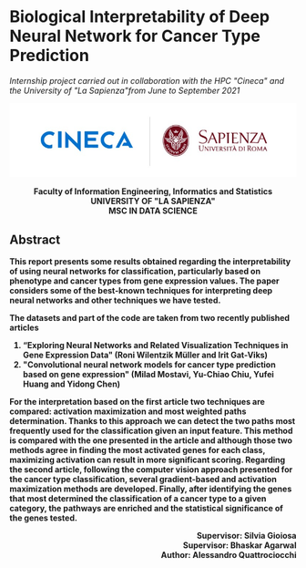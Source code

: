 # Biological Interpretability of Deep Neural Network for Cancer Type Prediction
<i>Internship project carried out in collaboration with the HPC "Cineca" and the University of "La Sapienza"from June to September 2021</i>  




<p align="center">
  <img src="https://github.com/qtt-alessandro/INTERNSHIP-CINECA/blob/main/README_img/logo.jpeg" />
</p>



<p align="center">
 <b>Faculty of Information Engineering, Informatics and Statistics <br />
UNIVERSITY OF "LA SAPIENZA" <br />
MSC IN DATA SCIENCE<b> <br />
</p>

## Abstract 
This report presents some results obtained regarding the interpretability of using neural
networks for classification, particularly based on phenotype and cancer types from
gene expression values. The paper considers some of the best-known techniques for interpreting
deep neural networks and other techniques we have tested.

The datasets and part of the code are taken from two recently published articles
1. “Exploring Neural Networks and Related Visualization Techniques in Gene Expression Data" (Roni Wilentzik Müller and Irit Gat-Viks)
2. "Convolutional neural network models for cancer type prediction based on gene expression" (Milad Mostavi, Yu-Chiao Chiu, Yufei Huang and Yidong Chen) 

For the interpretation based on the first article two techniques are
compared: activation maximization and most weighted paths determination.
Thanks to this approach we can detect the two paths most frequently used for the classification given an input feature.
This method is compared with the one presented in the article and although those two methods agree in finding the most
activated genes for each class, maximizing activation can result in more significant scoring.
Regarding the second article, following the computer vision approach presented for the cancer type classification,
several gradient-based and activation maximization methods are developed. 
Finally, after identifying the genes that most determined the classification of a cancer type to a given category, the pathways are enriched and the statistical significance of the genes tested.  



<p align="right">
 <b>Supervisor:</b> Silvia Gioiosa <br />
 <b>Supervisor:</b> Bhaskar Agarwal<br />
  <b>Author:</b> Alessandro Quattrociocchi <br />
</p>


